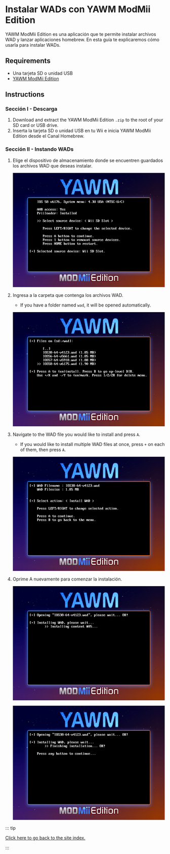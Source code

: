 # Instalar WADs con YAWM ModMii Edition

YAWM ModMii Edition es una aplicación que te permite instalar archivos WAD y lanzar aplicaciones homebrew.
En esta guía te explicaremos cómo usarla para instalar WADs.

## Requirements

- Una tarjeta SD o unidad USB
- [YAWM ModMii Edition](https://oscwii.org/library/app/yawmme)

## Instructions

### Sección I - Descarga

1. Download and extract the YAWM ModMii Edition `.zip` to the root of your SD card or USB drive.
2. Inserta la tarjeta SD o unidad USB en tu Wii e inicia YAWM ModMii Edition desde el Canal Homebrew.

### Sección II - Instando WADs

1. Elige el dispositivo de almacenamiento donde se encuentren guardados los archivos WAD que deseas instalar.

   ![](/images/homebrew/yawmME/source_device.png)

2. Ingresa a la carpeta que contenga los archivos WAD.

   - If you have a folder named `wad`, it will be opened automatically.

   ![](/images/homebrew/yawmME/file_selection.png)

3. Navigate to the WAD file you would like to install and press `A`.

   - If you would like to install multiple WAD files at once, press `+` on each of them, then press `A`.

   ![](/images/homebrew/yawmME/install_wad.png)

4. Oprime A nuevamente para comenzar la instalación.

   ![](/images/homebrew/yawmME/installing_wad.png)

   ![](/images/homebrew/yawmME/installing_wad_ok.png)

::: tip

[Click here to go back to the site index.](site-navigation)

:::
